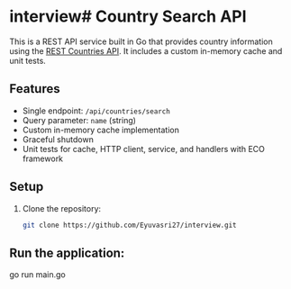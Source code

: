 # interview# Country Search API

This is a REST API service built in Go that provides country information using the [REST Countries API](https://restcountries.com/). It includes a custom in-memory cache and unit tests.

## Features

- Single endpoint: `/api/countries/search`
- Query parameter: `name` (string)
- Custom in-memory cache implementation
- Graceful shutdown
- Unit tests for cache, HTTP client, service, and handlers with ECO framework

## Setup

1. Clone the repository:
   ```bash
   git clone https://github.com/Eyuvasri27/interview.git

## Run the application:

   go run main.go
